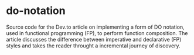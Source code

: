 # do-notation
Source code for the Dev.to article on implementing a form of DO notation, used in functional programming (FP), to perform function composition.
The article discusses the difference between imperative and declarative (FP) styles and takes the reader throught a incremental journey of discovery.


